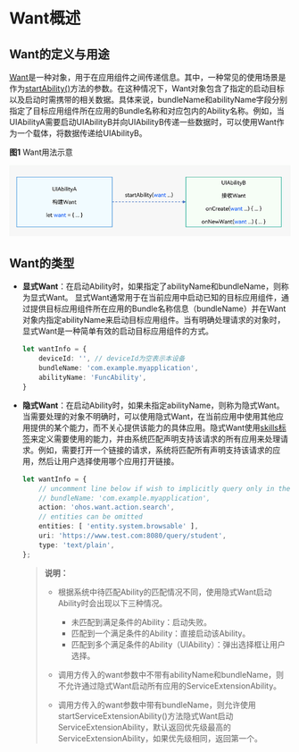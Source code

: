 # Want概述


## Want的定义与用途

[Want](../reference/apis/js-apis-app-ability-want.md)是一种对象，用于在应用组件之间传递信息。其中，一种常见的使用场景是作为[startAbility()](../reference/apis/js-apis-inner-application-uiAbilityContext.md#uiabilitycontextstartability)方法的参数。在这种情况下，Want对象包含了指定的启动目标以及启动时需携带的相关数据。具体来说，bundleName和abilityName字段分别指定了目标应用组件所在应用的Bundle名称和对应包内的Ability名称。例如，当UIAbilityA需要启动UIAbilityB并向UIAbilityB传递一些数据时，可以使用Want作为一个载体，将数据传递给UIAbilityB。

  **图1** Want用法示意

  ![usage-of-want](figures/usage-of-want.png)  


## Want的类型

- **显式Want**：在启动Ability时，如果指定了abilityName和bundleName，则称为显式Want。
    显式Want通常用于在当前应用中启动已知的目标应用组件，通过提供目标应用组件所在应用的Bundle名称信息（bundleName）并在Want对象内指定abilityName来启动目标应用组件。当有明确处理请求的对象时，显式Want是一种简单有效的启动目标应用组件的方式。
    
  ```ts
  let wantInfo = {
      deviceId: '', // deviceId为空表示本设备
      bundleName: 'com.example.myapplication',
      abilityName: 'FuncAbility',
  }
  ```

- **隐式Want**：在启动Ability时，如果未指定abilityName，则称为隐式Want。
  当需要处理的对象不明确时，可以使用隐式Want，在当前应用中使用其他应用提供的某个能力，而不关心提供该能力的具体应用。隐式Want使用[skills标签](../quick-start/module-configuration-file.md#skills标签)来定义需要使用的能力，并由系统匹配声明支持该请求的所有应用来处理请求。例如，需要打开一个链接的请求，系统将匹配所有声明支持该请求的应用，然后让用户选择使用哪个应用打开链接。

  
  ```ts
  let wantInfo = {
      // uncomment line below if wish to implicitly query only in the specific bundle.
      // bundleName: 'com.example.myapplication',
      action: 'ohos.want.action.search',
      // entities can be omitted
      entities: [ 'entity.system.browsable' ],
      uri: 'https://www.test.com:8080/query/student',
      type: 'text/plain',
  };
  ```

  > **说明：**
  > - 根据系统中待匹配Ability的匹配情况不同，使用隐式Want启动Ability时会出现以下三种情况。
  >   - 未匹配到满足条件的Ability：启动失败。
  >   - 匹配到一个满足条件的Ability：直接启动该Ability。
  >   - 匹配到多个满足条件的Ability（UIAbility）：弹出选择框让用户选择。
  > 
  > - 调用方传入的want参数中不带有abilityName和bundleName，则不允许通过隐式Want启动所有应用的ServiceExtensionAbility。
  > 
  > - 调用方传入的want参数中带有bundleName，则允许使用startServiceExtensionAbility()方法隐式Want启动ServiceExtensionAbility，默认返回优先级最高的ServiceExtensionAbility，如果优先级相同，返回第一个。
